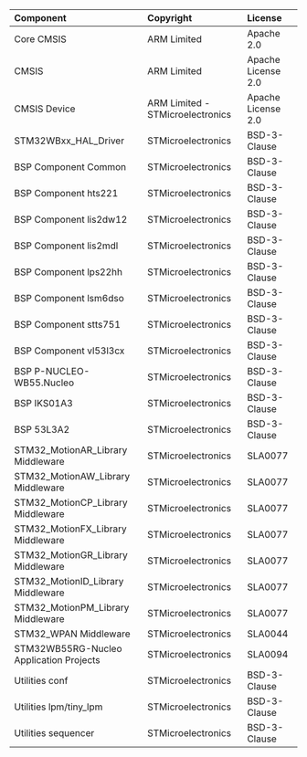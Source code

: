 | Component                                			| Copyright            | License   |
|:---------                                			|:-------              |:----------|
| Core CMSIS                               			| ARM Limited          | Apache 2.0 |
| CMSIS                                    			| ARM Limited          | Apache License 2.0 |
| CMSIS Device                             			| ARM Limited - STMicroelectronics   | Apache License 2.0 |
| STM32WBxx_HAL_Driver								| STMicroelectronics   | BSD-3-Clause |
| BSP Component Common								| STMicroelectronics   | BSD-3-Clause |
| BSP Component hts221								| STMicroelectronics   | BSD-3-Clause |
| BSP Component lis2dw12							| STMicroelectronics   | BSD-3-Clause |
| BSP Component lis2mdl								| STMicroelectronics   | BSD-3-Clause |
| BSP Component lps22hh								| STMicroelectronics   | BSD-3-Clause |
| BSP Component lsm6dso								| STMicroelectronics   | BSD-3-Clause |
| BSP Component stts751								| STMicroelectronics   | BSD-3-Clause |
| BSP Component vl53l3cx							| STMicroelectronics   | BSD-3-Clause |
| BSP P-NUCLEO-WB55.Nucleo							| STMicroelectronics   | BSD-3-Clause |
| BSP IKS01A3										| STMicroelectronics   | BSD-3-Clause |
| BSP 53L3A2                             			| STMicroelectronics   | BSD-3-Clause |
| STM32_MotionAR_Library Middleware					| STMicroelectronics   | SLA0077 |
| STM32_MotionAW_Library Middleware					| STMicroelectronics   | SLA0077 |
| STM32_MotionCP_Library Middleware					| STMicroelectronics   | SLA0077 |
| STM32_MotionFX_Library Middleware					| STMicroelectronics   | SLA0077 |
| STM32_MotionGR_Library Middleware					| STMicroelectronics   | SLA0077 |
| STM32_MotionID_Library Middleware					| STMicroelectronics   | SLA0077 |
| STM32_MotionPM_Library Middleware					| STMicroelectronics   | SLA0077 |
| STM32_WPAN Middleware								| STMicroelectronics   | SLA0044 |
| STM32WB55RG-Nucleo Application Projects			| STMicroelectronics   | SLA0094 |
| Utilities conf									| STMicroelectronics   | BSD-3-Clause |
| Utilities lpm/tiny_lpm							| STMicroelectronics   | BSD-3-Clause |
| Utilities sequencer								| STMicroelectronics   | BSD-3-Clause |

